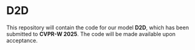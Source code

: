 # D2D
This repository will contain the code for our model **D2D**, which has been submitted to **CVPR-W 2025**. The code will be made available upon acceptance.
